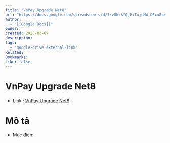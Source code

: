 ```yaml
---
title: "VnPay Upgrade Net8"
url: "https://docs.google.com/spreadsheets/d/1xv8WzkYQjHiTujcHW_OFcx8oozhrIoCJ1I5PoTQDmfA/edit?gid=0#gid=0"
author:
  - "[[Google Docs]]"
owner:
created: 2025-03-07
description:
tags:
  - "google-drive external-link"
Related:
Bookmarks:
Like: false
---
```

# VnPay Upgrade Net8
- Link :  [VnPay Upgrade Net8](https://docs.google.com/spreadsheets/d/1xv8WzkYQjHiTujcHW_OFcx8oozhrIoCJ1I5PoTQDmfA/edit?gid=0#gid=0)

# Mô tả 
- Mục đích:

